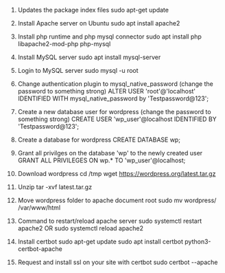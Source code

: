 1. Updates the package index files
sudo apt-get update

2. Install Apache server on Ubuntu
sudo apt install apache2

3. Install php runtime and php mysql connector
sudo apt install php libapache2-mod-php php-mysql

4. Install MySQL server
sudo apt install mysql-server 

5. Login to MySQL server
sudo mysql -u root

6. Change authentication plugin to mysql_native_password (change the password to something strong)
ALTER USER 'root'@'localhost' IDENTIFIED WITH mysql_native_password by 'Testpassword@123';

7. Create a new database user for wordpress (change the password to something strong)
CREATE USER 'wp_user'@localhost IDENTIFIED BY 'Testpassword@123';

8. Create a database for wordpress
CREATE DATABASE wp;

9. Grant all privilges on the database 'wp' to the newly created user
GRANT ALL PRIVILEGES ON wp.* TO 'wp_user'@localhost;

10. Download wordpress
cd /tmp
wget https://wordpress.org/latest.tar.gz

11. Unzip
tar -xvf latest.tar.gz

12. Move wordpress folder to apache document root
sudo mv wordpress/ /var/www/html

13. Command to restart/reload apache server
sudo systemctl restart apache2
OR
sudo systemctl reload apache2

14. Install certbot
sudo apt-get update
sudo apt install certbot python3-certbot-apache

15. Request and install ssl on your site with certbot
sudo certbot --apache
